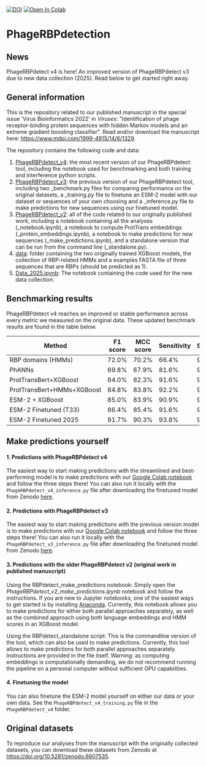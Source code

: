 [![DOI](https://zenodo.org/badge/417444396.svg)](https://zenodo.org/badge/latestdoi/417444396) [![Open In Colab](https://colab.research.google.com/assets/colab-badge.svg)](https://colab.research.google.com/drive/130jbQ0z_kctXBeD-zsCc9O8mloe13YGo?usp=sharing)

# PhageRBPdetection

## News

PhageRBPdetect v4 is here! An improved version of PhageRBPdetect v3 due to new data collection (2025). Read below to get started right away.

## General information

This is the repository related to our published manuscript in the special issue 'Virus Bioinformatics 2022' in *Viruses*:
"Identification of phage receptor-binding protein sequences with hidden Markov models and an extreme gradient boosting classifier". 
Read and/or download the manuscript here: https://www.mdpi.com/1999-4915/14/6/1329.

The repository contains the following code and data:
1. <ins>PhageRBPdetect_v4</ins>: the most recent version of our PhageRBPdetect tool, including the notebook used for benchmarking and both training and interference python scripts.
2. <ins>PhageRBPdetect_v3</ins>: the previous version of our PhageRBPdetect tool, including two _benchmark.py files for comparing performance on the original datasets, a _training.py file to finetune an ESM-2 model with our dataset or sequences of your own choosing and a _inference.py file to make predictions for new sequences using our finetuned model.
3. <ins>PhageRBPdetect_v2</ins>: all of the code related to our originally published work, including a notebook containing all the analyses (_notebook.ipynb), a notebook to compute ProtTrans embeddings (_protein_embeddings.ipynb), a notebook to make predictions for new sequences (_make_predictions.ipynb), and a standalone version that can be run from the command line (_standalone.py).
4. <ins>data</ins>: folder containing the two originally trained XGBoost models, the collection of RBP-related HMMs and a examples FASTA file of three sequences that are RBPs (should be predicted as 1).
5. <ins>Data_2025.ipynb</ins>: The notebook containing the code used for the new data collection.

## Benchmarking results

PhageRBPdetect v4 reaches an improved or stable performance across every metric we measured on the original data. These updated benchmark results are found in the table below.

| Method                     | F1 score | MCC score | Sensitivity | Specificity |
| -------------------------- | -------- | --------- | ----------- | ----------- |
| RBP domains (HMMs)         | 72.0%    | 70.2%     | 66.4%       | 98.5%       |
| PhANNs                     | 69.8%    | 67.9%     | 81.6%       | 95.8%       |
| ProtTransBert+XGBoost      | 84.0%    | 82.3%     | 91.6%       | 97.9%       |
| ProtTransBert+HMMs+XGBoost | 84.8%    | 83.8%     | 92.2%       | 98.0%       |
| ESM-2 + XGBoost            | 85.0%    | 83.9%     | 90.9%       | 98.1%       |
| ESM-2 Finetuned (T33)      | 86.4%    | 85.4%     | 91.6%       | 98.4%       |
| ESM-2 Finetuned 2025       | 91.7%    | 90.3%     | 93.8%       | 98.1%       |

## Make predictions yourself

#### 1. Predictions with PhageRBPdetect v4

The easiest way to start making predictions with the streamlined and best-performing model is to make predictions with our [Google Colab notebook](https://colab.research.google.com/drive/130jbQ0z_kctXBeD-zsCc9O8mloe13YGo?usp=sharing) and follow the three steps there! You can also run it locally with the `PhageRBPdetect_v4_inference.py` file after downloading the finetuned model from Zenodo [here](https://zenodo.org/records/14810759).

#### 2. Predictions with PhageRBPdetect v3

The easiest way to start making predictions with the previous version model is to make predictions with our [Google Colab notebook](https://colab.research.google.com/drive/1b0DSqMmnEgoXoWW53VxKpT-N8moPU2DA?usp=sharing) and follow the three steps there! You can also run it locally with the `PhageRBPdetect_v3_inference.py` file after downloading the finetuned model from Zenodo [here](https://zenodo.org/records/10515367).

#### 3. Predictions with the older PhageRBPdetect v2 (original work in published manuscript)

Using the RBPdetect_make_predictions notebook: Simply open the *PhageRBPdetect_v2_make_predictions.ipynb* notebook and follow the instructions. If you are new to Jupyter notebooks, one of the easiest ways to get started is by installing [Anaconda](https://www.anaconda.com/products/individual). Currently, this notebook allows you to make predictions for either both parallel approaches separately, as well as the combined approach using both language embeddings and HMM scores in an XGBoost model.

Using the RBPdetect_standalone script: This is the commandline version of the tool, which can also be used to make predictions. Currently, this tool allows to make predictions for both parallel approaches separately. Instructions are provided in the file itself. Warning: as computing embeddings is computationally demanding, we do not recommend running the pipeline on a personal computer without sufficient GPU capabilities.

#### 4. Finetuning the model

You can also finetune the ESM-2 model yourself on either our data or your own data. See the `PhageRBPdetect_v4_training.py` file in the `PhageRBPdetect_v4` folder.

## Original datasets

To reproduce our analyses from the manuscript with the originally collected datasets, you can download these datasets from Zenodo at https://doi.org/10.5281/zenodo.6607535.
